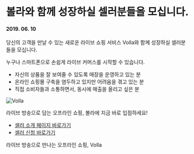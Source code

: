 # 볼라와 함께 성장하실 셀러분들을 모십니다.

#### 2019. 06. 10

당신의 고객을 만날 수 있는 새로운 라이브 쇼핑 서비스 Volla와 함께 성장하실 셀러분들을 모십니다.

누구나 스마트폰으로 손쉽게 라이브 커머스를 시작할 수 있습니다.

- 자신의 상품을 잘 보여줄 수 있도록 매장을 운영하고 있는 분
- 온라인 쇼핑몰 구축을 염두하고 있지만 어려움을 겪고 있는 분
- 직접 소비자들과 소통하면서, 동시에 매출을 올리고 싶은 분

![Volla](https://volla.live/src/markdowns/notice/image/store_last.png)

라이브 방송으로 담는 오프라인 쇼핑, 볼라에 지금 바로 입점하세요!

- [셀러 소개 페이지 바로가기](https://volla.live/seller)
- [셀러 신청 바로가기](https://volla.live/sellerform-app)

라이브 방송으로 만나는 오프라인 쇼핑, Volla
